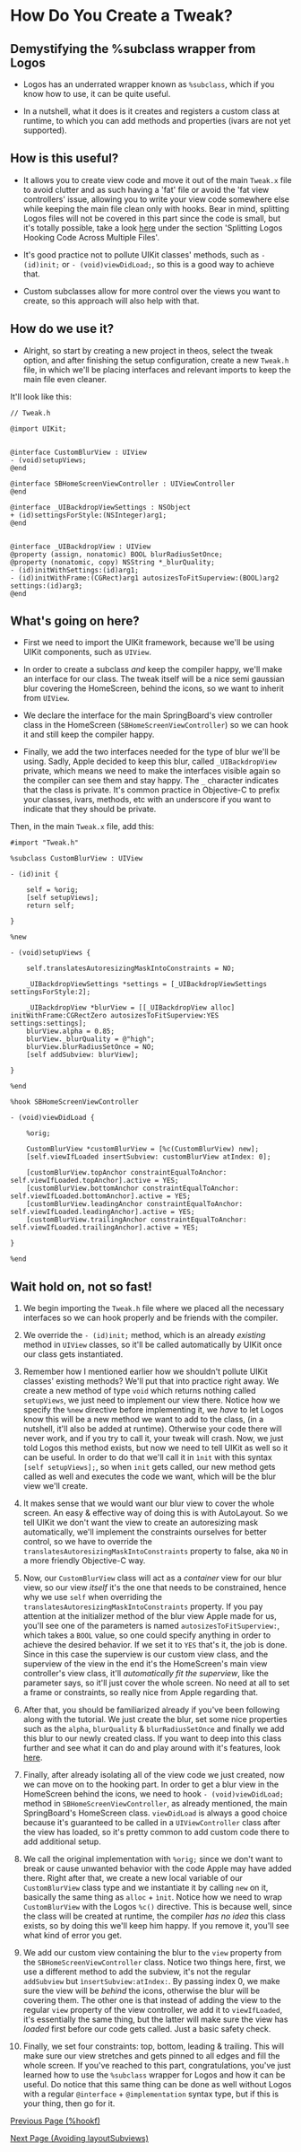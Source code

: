 # How Do You Create a Tweak?

## Demystifying the %subclass wrapper from Logos

* Logos has an underrated wrapper known as `%subclass`, which if you know how to use, it can be quite useful.

* In a nutshell, what it does is it creates and registers a custom class at runtime, to which you can add methods and properties (ivars are not yet supported).

## How is this useful?

* It allows you to create view code and move it out of the main `Tweak.x` file to avoid clutter and as such having a 'fat' file or avoid the 'fat view controllers' issue, allowing you to write your view code somewhere else while keeping the main file clean only with hooks. Bear in mind, splitting Logos files will not be covered in this part since the code is small, but it's totally possible, take a look [here](https://iphonedev.wiki/index.php?title=Logos&oldid=5734#Splitting_Logos_Hooking_Code_Across_Multiple_Files) under the section 'Splitting Logos Hooking Code Across Multiple Files'.

* It's good practice not to pollute UIKit classes' methods, such as `- (id)init;` or `- (void)viewDidLoad;`, so this is a good way to achieve that.

* Custom subclasses allow for more control over the views you want to create, so this approach will also help with that.

## How do we use it?

* Alright, so start by creating a new project in theos, select the tweak option, and after finishing the setup configuration, create a new `Tweak.h` file, in which we'll be placing interfaces and relevant imports to keep the main file even cleaner.

It'll look like this:


```objc
// Tweak.h

@import UIKit;


@interface CustomBlurView : UIView
- (void)setupViews;
@end

@interface SBHomeScreenViewController : UIViewController
@end

@interface _UIBackdropViewSettings : NSObject
+ (id)settingsForStyle:(NSInteger)arg1;
@end


@interface _UIBackdropView : UIView
@property (assign, nonatomic) BOOL blurRadiusSetOnce;
@property (nonatomic, copy) NSString *_blurQuality;
- (id)initWithSettings:(id)arg1;
- (id)initWithFrame:(CGRect)arg1 autosizesToFitSuperview:(BOOL)arg2 settings:(id)arg3;
@end
```

## What's going on here?

* First we need to import the UIKit framework, because we'll be using UIKit components, such as `UIView`.

* In order to create a subclass *and* keep the compiler happy, we'll make an interface for our class. The tweak itself will be a nice semi gaussian blur covering the HomeScreen, behind the icons, so we want to inherit from `UIView`.

* We declare the interface for the main SpringBoard's view controller class in the HomeScreen (`SBHomeScreenViewController`) so we can hook it and still keep the compiler happy.

* Finally, we add the two interfaces needed for the type of blur we'll be using. Sadly, Apple decided to keep this blur, called `_UIBackdropView` private, which means we need to make the interfaces visible again so the compiler can see them and stay happy. The `_` character indicates that the class is private. It's common practice in Objective-C to prefix your classes, ivars, methods, etc with an underscore if you want to indicate that they should be private.

Then, in the main `Tweak.x` file, add this:

```objc
#import "Tweak.h"

%subclass CustomBlurView : UIView

- (id)init {

	self = %orig;
	[self setupViews];
	return self;

}

%new

- (void)setupViews {

	self.translatesAutoresizingMaskIntoConstraints = NO;

	_UIBackdropViewSettings *settings = [_UIBackdropViewSettings settingsForStyle:2];

	_UIBackdropView *blurView = [[_UIBackdropView alloc] initWithFrame:CGRectZero autosizesToFitSuperview:YES settings:settings];
	blurView.alpha = 0.85;
	blurView._blurQuality = @"high";
	blurView.blurRadiusSetOnce = NO;
	[self addSubview: blurView];

}

%end

%hook SBHomeScreenViewController

- (void)viewDidLoad {

	%orig;

	CustomBlurView *customBlurView = [%c(CustomBlurView) new];
	[self.viewIfLoaded insertSubview: customBlurView atIndex: 0];

	[customBlurView.topAnchor constraintEqualToAnchor: self.viewIfLoaded.topAnchor].active = YES;
	[customBlurView.bottomAnchor constraintEqualToAnchor: self.viewIfLoaded.bottomAnchor].active = YES;
	[customBlurView.leadingAnchor constraintEqualToAnchor: self.viewIfLoaded.leadingAnchor].active = YES;
	[customBlurView.trailingAnchor constraintEqualToAnchor: self.viewIfLoaded.trailingAnchor].active = YES;

}

%end

```
## Wait hold on, not so fast!

1. We begin importing the `Tweak.h` file where we placed all the necessary interfaces so we can hook properly and be friends with the compiler.

2. We override the `- (id)init;` method, which is an already *existing* method in `UIView` classes, so it'll be called automatically by UIKit once our class gets instantiated.

3. Remember how I mentioned earlier how we shouldn't pollute UIKit classes' existing methods? We'll put that into practice right away. We create a new method of type `void` which returns nothing called `setupViews`, we just need to implement our view there. Notice how we specify the `%new` directive before implementing it, we *have* to let Logos know this will be a new method we want to add to the class, (in a nutshell, it'll also be added at runtime). Otherwise your code there will never work, and if you try to call it, your tweak will crash. Now, we just told Logos this method exists, but now we need to tell UIKit as well so it can be useful. In order to do that we'll call it in `ìnit` with this syntax `[self setupViews];`, so when `init` gets called, our new method gets called as well and executes the code we want, which will be the blur view we'll create.

4. It makes sense that we would want our blur view to cover the whole screen. An easy & effective way of doing this is with AutoLayout. So we tell UIKit we don't want the view to create an autoresizing mask automatically, we'll implement the constraints ourselves for better control, so we have to override the `translatesAutoresizingMaskIntoConstraints` property to false, aka `NO` in a more friendly Objective-C way.

5. Now, our `CustomBlurView` class will act as a *container* view for our blur view, so our view *itself* it's the one that needs to be constrained, hence why we use `self` when overriding the `translatesAutoresizingMaskIntoConstraints` property. If you pay attention at the initializer method of the blur view Apple made for us, you'll see one of the parameters is named `autosizesToFitSuperview:`, which takes a `BOOL` value, so one could specify anything in order to achieve the desired behavior. If we set it to `YES` that's it, the job is done. Since in this case the superview is our custom view class, and the superview of the view in the end it's the HomeScreen's main view controller's view class, it'll *automatically fit the superview*, like the parameter says, so it'll just cover the whole screen. No need at all to set a frame or constraints, so really nice from Apple regarding that.

6. After that, you should be familiarized already if you've been following along with the tutorial. We just create the blur, set some nice properties such as the `alpha`, `blurQuality` & `blurRadiusSetOnce` and finally we add this blur to our newly created class. If you want to deep into this class further and see what it can do and play around with it's features, look [here](https://iphonedev.wiki/index.php/UIBackdropView).

7. Finally, after already isolating all of the view code we just created, now we can move on to the hooking part. In order to get a blur view in the HomeScreen behind the icons, we need to hook `- (void)viewDidLoad;` method in `SBHomeScreenViewController`, as already mentioned, the main SpringBoard's HomeScreen class. `viewDidLoad` is always a good choice because it's guaranteed to be called in a `UIViewController` class after the view has loaded, so it's pretty common to add custom code there to add additional setup.

8. We call the original implementation with `%orig;` since we don't want to break or cause unwanted behavior with the code Apple may have added there. Right after that, we create a new local variable of our `CustomBlurView` class type and we instantiate it by calling `new` on it, basically the same thing as `alloc` + `ìnit`. Notice how we need to wrap `CustomBlurView` with the Logos `%c()` directive. This is because well, since the class will be created at runtime, the compiler *has no idea* this class exists, so by doing this we'll keep him happy. If you remove it, you'll see what kind of error you get.

9. We add our custom view containing the blur to the `view` property from the `SBHomeScreenViewController` class. Notice two things here, first, we use a different method to add the subview, it's not the regular `addSubview` but `ìnsertSubview:atIndex:`. By passing index 0, we make sure the view will be *behind* the icons, otherwise the blur will be covering them. The other one is that instead of adding the view to the regular `view` property of the view controller, we add it to `viewIfLoaded`, it's essentially the same thing, but the latter will make sure the view has *loaded* first before our code gets called. Just a basic safety check.

10. Finally, we set four constraints: top, bottom, leading & trailing. This will make sure our view stretches and gets pinned to all edges and fill the whole screen. If you've reached to this part, congratulations, you've just learned how to use the `%subclass` wrapper for Logos and how it can be useful. Do notice that this same thing can be done as well without Logos with a regular `@interface` + `@implementation` syntax type, but if this is your thing, then go for it.

<a href="https://github.com/NightwindDev/Tweak-Tutorial/blob/main/p10_hookf.md">Previous Page (%hookf)</a>

<a href="https://github.com/NightwindDev/Tweak-Tutorial/blob/main/p12_noLayoutSubviews.md">Next Page (Avoiding layoutSubviews)</a>
